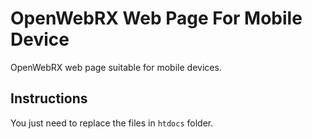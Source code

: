 # OpenWebRX Web Page For Mobile Device

OpenWebRX web page suitable for mobile devices.

## Instructions

You just need to replace the files in `htdocs` folder.
